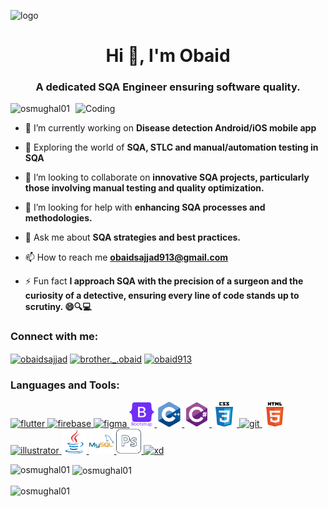![logo](https://github.com/osmughal01/osmughal01/blob/main/banner.jpg)
<h1 align="center">Hi 👋, I'm Obaid</h1>
<h3 align="center">A dedicated SQA Engineer ensuring software quality.</h3>
<img align="right" alt="Coding" width="400" src="https://media3.giphy.com/media/qgQUggAC3Pfv687qPC/giphy.gif?cid=ecf05e471l162d1bw4i6pqb4xhb1j8qmxvyaz78c7063hq4m&ep=v1_gifs_search&rid=giphy.gif&ct=g">
<p align="left"> <img src="https://komarev.com/ghpvc/?username=osmughal01&label=Profile%20views&color=0e75b6&style=flat" alt="osmughal01" /> </p>


- 🔭 I’m currently working on **Disease detection Android/iOS mobile app**

- 🌱 Exploring the world of **SQA, STLC and manual/automation testing in SQA**

- 👯 I’m looking to collaborate on **innovative SQA projects, particularly those involving manual testing and quality optimization.**

- 🤝 I’m looking for help with **enhancing SQA processes and methodologies.**

- 💬 Ask me about **SQA strategies and best practices.**

- 📫 How to reach me **obaidsajjad913@gmail.com**

- ⚡ Fun fact **I approach SQA with the precision of a surgeon and the curiosity of a detective, ensuring every line of code stands up to scrutiny. 😄🔍💻**

<h3 align="left">Connect with me:</h3>
<p align="left">
<a href="https://www.linkedin.com/in/obaid-sajjad-flutterdeveloper-androiddeveloper-uiuxdesigner/" target="blank"><img align="center" src="https://raw.githubusercontent.com/rahuldkjain/github-profile-readme-generator/master/src/images/icons/Social/linked-in-alt.svg" alt="obaidsajjad" height="30" width="40" /></a>
<a href="https://instagram.com/brother._.obaid" target="blank"><img align="center" src="https://raw.githubusercontent.com/rahuldkjain/github-profile-readme-generator/master/src/images/icons/Social/instagram.svg" alt="brother._.obaid" height="30" width="40" /></a>
<a href="https://dribbble.com/obaid913" target="blank"><img align="center" src="https://raw.githubusercontent.com/rahuldkjain/github-profile-readme-generator/master/src/images/icons/Social/dribbble.svg" alt="obaid913" height="30" width="40" /></a>
</p>

<h3 align="left">Languages and Tools:</h3>
<p align="left"> <a href="https://flutter.dev" target="_blank" rel="noreferrer"> <img src="https://www.vectorlogo.zone/logos/flutterio/flutterio-icon.svg" alt="flutter" width="40" height="40"/> </a> <a href="https://firebase.google.com/" target="_blank" rel="noreferrer"> <img src="https://www.vectorlogo.zone/logos/firebase/firebase-icon.svg" alt="firebase" width="40" height="40"/> <a href="https://www.figma.com/" target="_blank" rel="noreferrer"> <img src="https://www.vectorlogo.zone/logos/figma/figma-icon.svg" alt="figma" width="40" height="40"/> </a> <a href="https://getbootstrap.com" target="_blank" rel="noreferrer"> <img src="https://raw.githubusercontent.com/devicons/devicon/master/icons/bootstrap/bootstrap-plain-wordmark.svg" alt="bootstrap" width="40" height="40"/> </a> <a href="https://www.w3schools.com/cpp/" target="_blank" rel="noreferrer"> <img src="https://raw.githubusercontent.com/devicons/devicon/master/icons/cplusplus/cplusplus-original.svg" alt="cplusplus" width="40" height="40"/> </a> <a href="https://www.w3schools.com/cs/" target="_blank" rel="noreferrer"> <img src="https://raw.githubusercontent.com/devicons/devicon/master/icons/csharp/csharp-original.svg" alt="csharp" width="40" height="40"/> </a> <a href="https://www.w3schools.com/css/" target="_blank" rel="noreferrer"> <img src="https://raw.githubusercontent.com/devicons/devicon/master/icons/css3/css3-original-wordmark.svg" alt="css3" width="40" height="40"/> </a> </a> <a href="https://git-scm.com/" target="_blank" rel="noreferrer"> <img src="https://www.vectorlogo.zone/logos/git-scm/git-scm-icon.svg" alt="git" width="40" height="40"/> </a> <a href="https://www.w3.org/html/" target="_blank" rel="noreferrer"> <img src="https://raw.githubusercontent.com/devicons/devicon/master/icons/html5/html5-original-wordmark.svg" alt="html5" width="40" height="40"/> </a> <a href="https://www.adobe.com/in/products/illustrator.html" target="_blank" rel="noreferrer"> <img src="https://www.vectorlogo.zone/logos/adobe_illustrator/adobe_illustrator-icon.svg" alt="illustrator" width="40" height="40"/> </a> <a href="https://www.java.com" target="_blank" rel="noreferrer"> <img src="https://raw.githubusercontent.com/devicons/devicon/master/icons/java/java-original.svg" alt="java" width="40" height="40"/> </a> <a href="https://www.mysql.com/" target="_blank" rel="noreferrer"> <img src="https://raw.githubusercontent.com/devicons/devicon/master/icons/mysql/mysql-original-wordmark.svg" alt="mysql" width="40" height="40"/> </a> <a href="https://www.photoshop.com/en" target="_blank" rel="noreferrer"> <img src="https://raw.githubusercontent.com/devicons/devicon/master/icons/photoshop/photoshop-line.svg" alt="photoshop" width="40" height="40"/> </a> <a href="https://www.adobe.com/products/xd.html" target="_blank" rel="noreferrer"> <img src="https://cdn.worldvectorlogo.com/logos/adobe-xd.svg" alt="xd" width="40" height="40"/> </a> </p>

<p><img align="left" src="https://github-readme-stats.vercel.app/api/top-langs?username=osmughal01&show_icons=true&locale=en&layout=compact" alt="osmughal01" /></p>

<p>&nbsp;<img align="center" src="https://github-readme-stats.vercel.app/api?username=osmughal01&show_icons=true&locale=en" alt="osmughal01" /></p>

<p><img align="center" src="https://github-readme-streak-stats.herokuapp.com/?user=osmughal01&" alt="osmughal01" /></p>
